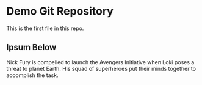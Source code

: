 # Demo Git Repository
This is the first file in this repo.

## Ipsum Below


Nick Fury is compelled to launch the Avengers Initiative when Loki poses a threat to planet Earth. His squad of superheroes put their minds together to accomplish the task.